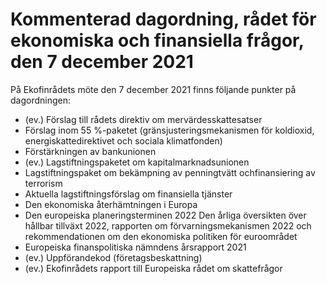 # Kommenterad dagordning, rådet för ekonomiska och finansiella frågor, den 7 december 2021

På Ekofinrådets möte den 7 december 2021 finns följande punkter på dagordningen:

* (ev.) Förslag till rådets direktiv om mervärdesskattesatser
* Förslag inom 55 %-paketet (gränsjusteringsmekanismen för koldioxid, energiskattedirektivet och sociala klimatfonden)
* Förstärkningen av bankunionen
* (ev.) Lagstiftningspaketet om kapitalmarknadsunionen
* Lagstiftningspaket om bekämpning av penningtvätt ochfinansiering av terrorism
* Aktuella lagstiftningsförslag om finansiella tjänster
* Den ekonomiska återhämtningen i Europa
* Den europeiska planeringsterminen 2022 Den årliga översikten över hållbar tillväxt 2022, rapporten om förvarningsmekanismen 2022 och rekommendationen om den ekonomiska politiken för euroområdet
* Europeiska finanspolitiska nämndens årsrapport 2021
* (ev.) Uppförandekod (företagsbeskattning)
* (ev.) Ekofinrådets rapport till Europeiska rådet om skattefrågor
